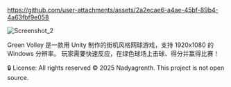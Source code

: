 https://github.com/user-attachments/assets/2a2ecae6-a4ae-45bf-89b4-4a63fbf9e058

![Screenshot_2](https://github.com/user-attachments/assets/8f68d0a7-5de5-4037-abfa-d031491ec52e)


Green Volley 是一款用 Unity 制作的街机风格网球游戏，支持 1920x1080 的 Windows 分辨率。
玩家需要快速反应，在绿色球场上击球、得分并赢得比赛！


🔒 License: All rights reserved © 2025 Nadyagrenth. This project is not open source.
